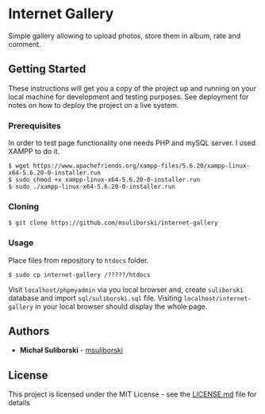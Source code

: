 # Internet Gallery

Simple gallery allowing to upload photos, store them in album, rate and comment.

## Getting Started

These instructions will get you a copy of the project up and running on your local machine for development and testing purposes. See deployment for notes on how to deploy the project on a live system.

### Prerequisites

In order to test page functionality one needs PHP and mySQL server. I used XAMPP to do it.
```
$ wget https://www.apachefriends.org/xampp-files/5.6.20/xampp-linux-x64-5.6.20-0-installer.run
$ sudo chmod +x xampp-linux-x64-5.6.20-0-installer.run
$ sudo ./xampp-linux-x64-5.6.20-0-installer.run
```

### Cloning

```
$ git clone https://github.com/msuliborski/internet-gallery
```

### Usage

Place files from repository to `htdocs` folder.
```
$ sudo cp internet-gallery /?????/htdocs
```

Visit `localhost/phpmyadmin` via you local browser and, create `suliborski` database and import `sql/suliborski.sql` file. Visiting `localhost/internet-gallery` in your local browser should display the whole page.

## Authors

* **Michał Suliborski** - [msuliborski](https://github.com/msuliborski)

## License

This project is licensed under the MIT License - see the [LICENSE.md](LICENSE.md) file for details



